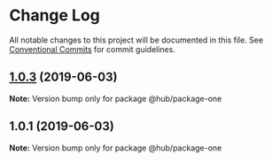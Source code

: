 # Change Log

All notable changes to this project will be documented in this file.
See [Conventional Commits](https://conventionalcommits.org) for commit guidelines.

## [1.0.3](https://github.com/malkyfaith/lerna3/compare/v1.0.2...v1.0.3) (2019-06-03)

**Note:** Version bump only for package @hub/package-one





## 1.0.1 (2019-06-03)

**Note:** Version bump only for package @hub/package-one
